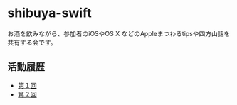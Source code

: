 # shibuya-swift

お酒を飲みながら、参加者のiOSやOS X などのAppleまつわるtipsや四方山話を共有する会です。


## 活動履歴

* [第１回](https://github.com/shibuya-swift/shibuya-swift/wiki/shibuya-swift01)
* [第２回](https://github.com/shibuya-swift/shibuya-swift/wiki/shibuya.swift02)
